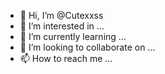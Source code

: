 - 👋 Hi, I’m @Cutexxss
- 👀 I’m interested in ...
- 🌱 I’m currently learning ...
- 💞️ I’m looking to collaborate on ...
- 📫 How to reach me ...

<!---
Cutexxss/Cutexxss is a ✨ special ✨ repository because its `README.md` (this file) appears on your GitHub profile.
You can click the Preview link to take a look at your changes.
--->
